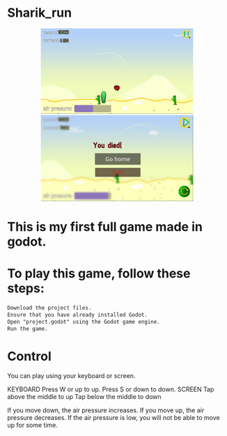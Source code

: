 # Sharik_run
<p align="center">
  <img src="Screenshot1.png" width="350" title="hover text">
  <img src="Screenshot2.png" width="350" alt="accessibility text">
</p>

# This is my first full game made in godot.


# To play this game, follow these steps:

    Download the project files.
    Ensure that you have already installed Godot.
    Open "project.godot" using the Godot game engine.
    Run the game.



# Control
You can play using your keyboard or screen.

  KEYBOARD
    Press W or up to up.
    Press S or down to down.
  SCREEN
    Tap above the middle to up
    Tap below the middle to down

If you move down, the air pressure increases.
If you move up, the air pressure decreases.
If the air pressure is low, you will not be able to move up for some time.  
